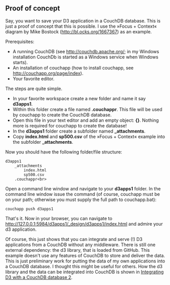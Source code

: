 ## Proof of concept

Say, you want to save your D3 application in a CouchDB database. This is just a proof of concept that this is possible. I use the »Focus + Context« diagram by Mike Bostock (http://bl.ocks.org/1667367) as an example.

Prerequisites:
- A running CouchDB (see http://couchdb.apache.org/; in my Windows installation CouchDb is started as a Windows service when Windows starts).
- An installation of couchapp (how to install couchapp, see http://couchapp.org/page/index).
- Your favorite editor.

The steps are quite simple.
* In your favorite workspace create a new folder and name it say **d3apps1**. 
* Within this folder create a file named **.couchappr**. This file will be used by couchapp to create the CouchDB database.
* Open this file in your text editor and add an empty object: **{}**. Nothing more is required for couchapp to create the database!
* In the **d3apps1** folder create a subfolder named **_attachments**.
* Copy **index.html** and **sp500.csv** of the »Focus + Context« example into the subfolder **_attachments**.

Now you should have the following folder/file structure:

```
d3apps1
    _attachments
        index.html
        sp500.csv
    .couchappr<br>
```

Open a command line window and navigate to your **d3apps1** folder.
In the command line window issue the command (of course, couchapp must be on your path; otherwise you must supply the full path to couchapp.bat):

```
couchapp push d3apps1
```

That's it. Now in your browser, you can navigate to http://127.0.0.1:5984/d3apps1/_design/d3apps1/index.html and admire your d3 application.

Of course, this just shows that you can integrate and serve (!) D3 applications from a CouchDB without any middleware. There is still one external dependency: the d3 library, that is loaded from GitHub. This example doesn't use any features of CouchDB to store and deliver the data. This is just preliminary work for putting the data of my own applications into a CouchDB database. I thought this might be useful for others. How the d3 library and the data can be integrated into CouchDB is shown in [Integrating D3 with a CouchDB database 2](https://github.com/mbostock/d3/wiki/Integrating-D3-with-a-CouchDB-database-2).


